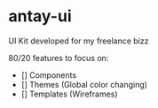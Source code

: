 # antay-ui
UI Kit developed for my freelance bizz

80/20 features to focus on:

- [] Components
- [] Themes (Global color changing)
- [] Templates (Wireframes)